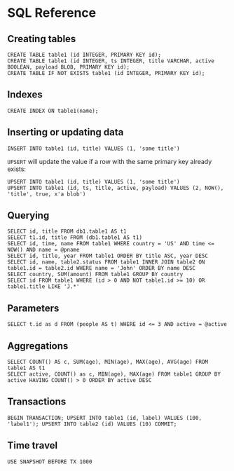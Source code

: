 
# SQL Reference

## Creating tables

```
CREATE TABLE table1 (id INTEGER, PRIMARY KEY id);
CREATE TABLE table1 (id INTEGER, ts INTEGER, title VARCHAR, active BOOLEAN, payload BLOB, PRIMARY KEY id);
CREATE TABLE IF NOT EXISTS table1 (id INTEGER, PRIMARY KEY id);
```

## Indexes

```
CREATE INDEX ON table1(name);
```

## Inserting or updating data

```
INSERT INTO table1 (id, title) VALUES (1, 'some title')
```

`UPSERT` will update the value if a row with the same primary key already exists:

```
UPSERT INTO table1 (id, title) VALUES (1, 'some title')
UPSERT INTO table1 (id, ts, title, active, payload) VALUES (2, NOW(), 'title', true, x'a blob')
```

## Querying

```
SELECT id, title FROM db1.table1 AS t1
SELECT t1.id, title FROM (db1.table1 AS t1)
SELECT id, time, name FROM table1 WHERE country = 'US' AND time <= NOW() AND name = @pname
SELECT id, title, year FROM table1 ORDER BY title ASC, year DESC
SELECT id, name, table2.status FROM table1 INNER JOIN table2 ON table1.id = table2.id WHERE name = 'John' ORDER BY name DESC
SELECT country, SUM(amount) FROM table1 GROUP BY country
SELECT id FROM table1 WHERE (id > 0 AND NOT table1.id >= 10) OR table1.title LIKE 'J.*'
```

## Parameters

```
SELECT t.id as d FROM (people AS t) WHERE id <= 3 AND active = @active
```

## Aggregations

```
SELECT COUNT() AS c, SUM(age), MIN(age), MAX(age), AVG(age) FROM table1 AS t1
SELECT active, COUNT() as c, MIN(age), MAX(age) FROM table1 GROUP BY active HAVING COUNT() > 0 ORDER BY active DESC
```

## Transactions

```
BEGIN TRANSACTION; UPSERT INTO table1 (id, label) VALUES (100, 'label1'); UPSERT INTO table2 (id) VALUES (10) COMMIT;
```

## Time travel

```
USE SNAPSHOT BEFORE TX 1000
```
